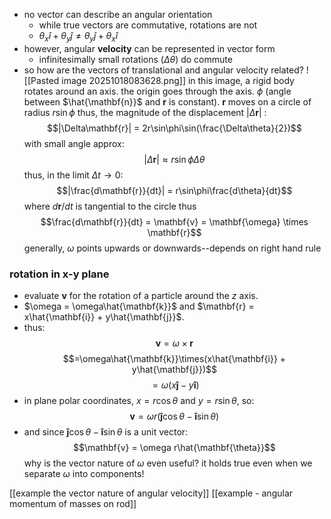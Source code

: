 - no vector can describe an angular orientation
	- while true vectors are commutative, rotations are not
	- $\theta_x\hat{i} + \theta_y\hat{j} \neq \theta_y\hat{j} + \theta_x\hat{i}$
- however, angular **velocity** can be represented in vector form
	- infinitesimally small rotations ($\Delta\theta$) do commute 
- so how are the vectors of translational and angular velocity related?
![[Pasted image 20251018083628.png]]
in this image, a rigid body rotates around an axis. the origin goes through the axis. $\phi$ (angle between $\hat{\mathbf{n}}$ and $\mathbf{r}$ is constant).
$\mathbf{r}$ moves on a circle of radius $r\sin{\phi}$
thus, the magnitude of the displacement $|\Delta\mathbf{r}|$ :
$$|\Delta\mathbf{r}| = 2r\sin\phi\sin(\frac{\Delta\theta}{2})$$
with small angle approx:
$$|\Delta\mathbf{r}| \approx r\sin\phi\Delta\theta$$
thus, in the limit $\Delta t \rightarrow 0$:
$$|\frac{d\mathbf{r}}{dt}| = r\sin\phi\frac{d\theta}{dt}$$
where $d\mathbf{r}/dt$ is tangential to the circle
thus $$\frac{d\mathbf{r}}{dt} = \mathbf{v} = \mathbf{\omega} \times \mathbf{r}$$
generally, $\omega$ points upwards or downwards--depends on right hand rule 
### rotation in x-y plane
- evaluate $\mathbf{v}$ for the rotation of a particle around the $z$ axis.
- $\omega = \omega\hat{\mathbf{k}}$ and $\mathbf{r} = x\hat{\mathbf{i}} + y\hat{\mathbf{j}}$.
- thus: $$\mathbf{v} = \omega\times\mathbf{r}$$$$=\omega\hat{\mathbf{k}}\times(x\hat{\mathbf{i}} + y\hat{\mathbf{j}})$$ $$=\omega(x\mathbf{\hat{j}} - y\mathbf{\hat{i}})$$
- in plane polar coordinates, $x=r\cos\theta$ and $y=r\sin\theta$, so: $$\mathbf{v} = \omega r (\mathbf{\hat{j}}\cos\theta - \mathbf{\hat{i}}\sin\theta)$$
- and since $\mathbf{\hat{j}}\cos\theta - \mathbf{\hat{i}}\sin\theta$ is a unit vector: $$\mathbf{v} = \omega r\hat{\mathbf{\theta}}$$
why is the vector nature of $\omega$ even useful? it holds true even when we separate $\omega$ into components!


[[example the vector nature of angular velocity]]
[[example - angular momentum of masses on rod]]
